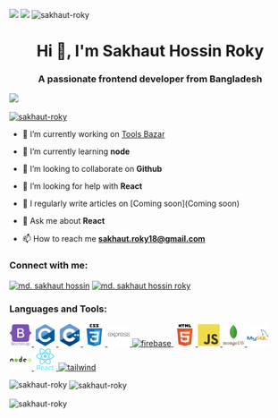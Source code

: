 ![](https://media-exp1.licdn.com/dms/image/D5616AQEoDbaIEpVBvA/profile-displaybackgroundimage-shrink_350_1400/0/1665491457431?e=1671062400&v=beta&t=hcBsZE_fNEzAqINx2JCnLwhkd7dxYOLDDbxQIQ3mEmk)
<img src="https://media-exp1.licdn.com/dms/image/D5616AQH6yht0fx4Nug/profile-displaybackgroundimage-shrink_350_1400/0/1665631985717?e=1671062400&v=beta&t=Bwa25cz7v09ix8RAgST0ep6ugravJ-g6TuIHWFYPNbg" />
<img src="https://github-profile-trophy.vercel.app/?username=sakhaut-roky" alt="sakhaut-roky"/>
<h1 align="center">Hi 👋, I'm Sakhaut Hossin Roky</h1>
<h3 align="center">A passionate frontend developer from Bangladesh</h3>

<p align="left"> <img src="https://media-exp1.licdn.com/dms/image/D5616AQH6yht0fx4Nug/profile-displaybackgroundimage-shrink_350_1400/0/1665631985717?e=1671062400&v=beta&t=Bwa25cz7v09ix8RAgST0ep6ugravJ-g6TuIHWFYPNbg" /> </p>

<p align="left"> <a href="https://github.com/ryo-ma/github-profile-trophy"><img src="https://github-profile-trophy.vercel.app/?username=sakhaut-roky" alt="sakhaut-roky" /></a> </p>

- 🔭 I’m currently working on [Tools Bazar](https://github.com/Sakhaut-Roky/tools-bazar-client)

- 🌱 I’m currently learning **node**

- 👯 I’m looking to collaborate on **Github**

- 🤝 I’m looking for help with **React**

- 📝 I regularly write articles on [Coming soon](Coming soon)

- 💬 Ask me about **React**

- 📫 How to reach me **sakhaut.roky18@gmail.com**

<h3 align="left">Connect with me:</h3>
<p align="left">
<a href="https://linkedin.com/in/md. sakhaut hossin" target="blank"><img align="center" src="https://raw.githubusercontent.com/rahuldkjain/github-profile-readme-generator/master/src/images/icons/Social/linked-in-alt.svg" alt="md. sakhaut hossin" height="30" width="40" /></a>
<a href="https://fb.com/md. sakhaut hossin roky" target="blank"><img align="center" src="https://raw.githubusercontent.com/rahuldkjain/github-profile-readme-generator/master/src/images/icons/Social/facebook.svg" alt="md. sakhaut hossin roky" height="30" width="40" /></a>
</p>

<h3 align="left">Languages and Tools:</h3>
<p align="left"> <a href="https://getbootstrap.com" target="_blank" rel="noreferrer"> <img src="https://raw.githubusercontent.com/devicons/devicon/master/icons/bootstrap/bootstrap-plain-wordmark.svg" alt="bootstrap" width="40" height="40"/> </a> <a href="https://www.cprogramming.com/" target="_blank" rel="noreferrer"> <img src="https://raw.githubusercontent.com/devicons/devicon/master/icons/c/c-original.svg" alt="c" width="40" height="40"/> </a> <a href="https://www.w3schools.com/cpp/" target="_blank" rel="noreferrer"> <img src="https://raw.githubusercontent.com/devicons/devicon/master/icons/cplusplus/cplusplus-original.svg" alt="cplusplus" width="40" height="40"/> </a> <a href="https://www.w3schools.com/css/" target="_blank" rel="noreferrer"> <img src="https://raw.githubusercontent.com/devicons/devicon/master/icons/css3/css3-original-wordmark.svg" alt="css3" width="40" height="40"/> </a> <a href="https://expressjs.com" target="_blank" rel="noreferrer"> <img src="https://raw.githubusercontent.com/devicons/devicon/master/icons/express/express-original-wordmark.svg" alt="express" width="40" height="40"/> </a> <a href="https://firebase.google.com/" target="_blank" rel="noreferrer"> <img src="https://www.vectorlogo.zone/logos/firebase/firebase-icon.svg" alt="firebase" width="40" height="40"/> </a> <a href="https://www.w3.org/html/" target="_blank" rel="noreferrer"> <img src="https://raw.githubusercontent.com/devicons/devicon/master/icons/html5/html5-original-wordmark.svg" alt="html5" width="40" height="40"/> </a> <a href="https://developer.mozilla.org/en-US/docs/Web/JavaScript" target="_blank" rel="noreferrer"> <img src="https://raw.githubusercontent.com/devicons/devicon/master/icons/javascript/javascript-original.svg" alt="javascript" width="40" height="40"/> </a> <a href="https://www.mongodb.com/" target="_blank" rel="noreferrer"> <img src="https://raw.githubusercontent.com/devicons/devicon/master/icons/mongodb/mongodb-original-wordmark.svg" alt="mongodb" width="40" height="40"/> </a> <a href="https://www.mysql.com/" target="_blank" rel="noreferrer"> <img src="https://raw.githubusercontent.com/devicons/devicon/master/icons/mysql/mysql-original-wordmark.svg" alt="mysql" width="40" height="40"/> </a> <a href="https://nodejs.org" target="_blank" rel="noreferrer"> <img src="https://raw.githubusercontent.com/devicons/devicon/master/icons/nodejs/nodejs-original-wordmark.svg" alt="nodejs" width="40" height="40"/> </a> <a href="https://reactjs.org/" target="_blank" rel="noreferrer"> <img src="https://raw.githubusercontent.com/devicons/devicon/master/icons/react/react-original-wordmark.svg" alt="react" width="40" height="40"/> </a> <a href="https://tailwindcss.com/" target="_blank" rel="noreferrer"> <img src="https://www.vectorlogo.zone/logos/tailwindcss/tailwindcss-icon.svg" alt="tailwind" width="40" height="40"/> </a> </p>

<p><img align="left" src="https://github-readme-stats.vercel.app/api/top-langs?username=sakhaut-roky&show_icons=true&locale=en&layout=compact" alt="sakhaut-roky" /></p>

<p>&nbsp;<img align="center" src="https://github-readme-stats.vercel.app/api?username=sakhaut-roky&show_icons=true&locale=en" alt="sakhaut-roky" /></p>

<p><img align="center" src="https://github-readme-streak-stats.herokuapp.com/?user=sakhaut-roky&" alt="sakhaut-roky" /></p>
